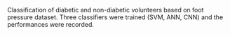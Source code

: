  Classification of diabetic and non-diabetic volunteers based on foot pressure dataset.
Three classifiers were trained (SVM, ANN, CNN) and the performances were recorded. 
